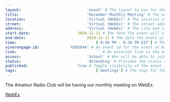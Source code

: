 ```yaml
---
layout:								'event' # The layout to use for the event page. This should never be changed.
title:								'December Monthly Meeting' # The name of the event.
location:							'Virtual (WebEx)' # The location or building of the event.
street:								'Virtual (WebEx)' # The street address of the event.
address:							'Virtual (WebEx)' # The city and state of the event.
start-date:						2020-12-11 # THe date the event will start. YYYY-MM-DD.
end-date:							2020-12-11 # THe date the event will end. YYYY-MM-DD.
time:									['6:30 PM - 8:30 PM EST'] # The time range of the event. Does not include travel. An array of times for multi-day events.
ninerengage-id:				'6365844' # An event id for the event on NinerEngage. Optional.
link:									'' # An external link to the event. Optional.
access:								'School' # Who will be able to join us for the event. Values: 'Club', 'School', or 'Public'.
status:								'Attending' # Provides the status of the event. Values: 'Attending', 'Planned', 'Cancelled'.
published:						true # Toggle visibility of the event in feeds.
tags:									['meetings'] # The tags for the event.
---
```



The Amateur Radio Club will be having our monthly meeting on WebEx.

[WebEx](https://uncc.webex.com/uncc/j.php?MTID=me8275ffed1de9534d657708ff37852f9)

<!--more-->
